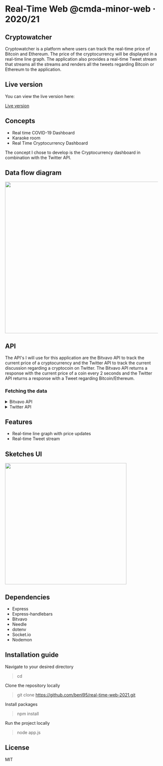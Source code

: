 # Real-Time Web @cmda-minor-web · 2020/21

## Cryptowatcher

Cryptowatcher is a platform where users can track the real-time price of Bitcoin
and Ethereum. The price of the cryptocurrency will be displayed in a real-time
line graph. The application also provides a real-time Tweet stream that streams
all the streams and renders all the tweets regarding Bitcoin or Ethereum to the
application.

## Live version

You can view the live version here:

[Live version](https://rtw-cryptowatcher.herokuapp.com/)

## Concepts

-   Real time COVID-19 Dashboard
-   Karaoke room
-   Real Time Cryptocurrency Dashboard

The concept I chose to develop is the Cryptocurrency dashboard in combination
with the Twitter API.

## Data flow diagram

<img src="https://user-images.githubusercontent.com/43675725/119106701-df1df600-ba1e-11eb-9883-e7da57424a79.jpg" width="900" height="500">

## API

The API's I will use for this application are the Bitvavo API to track the
current price of a cryptocurrency and the Twitter API to track the current
discussion regarding a cryptocoin on Twitter. The Bitvavo API returns a response
with the current price of a coin every 2 seconds and the Twitter API returns a
response with a Tweet regarding Bitcoin/Ethereum.

### Fetching the data

<details>
<summary>Bitvavo API</summary>
<br>
Fetching data:

```js
// TO DO
```

<br>
Response:

```json
[
	{
		"market": "BTC-EUR",
		"price": "5003.2"
	}
]
```

</details>

<details>
<summary>Twitter API</summary>
<br>
Fetching the data:

```js
function streamTweets(socket) {
	const stream = needle.get(streamURL, {
		headers: {
			Authorization: `Bearer ${process.env.TWITTER_TOKEN}`,
		},
	});

	stream.on('data', async data => {
		try {
			const json = JSON.parse(data);
			socket.emit('tweet', json);
		} catch (error) {
			console.error(error);
		}
	});
}
```

<br>
Response:

```json
  "data": [
    {
      "author_id": "2244994945",
      "created_at": "2020-02-14T19:00:55.000Z",
      "id": "1228393702244134912",
      "text": "What did the developer write in their Valentine’s card?\n  \nwhile(true) {\n    I = Love(You);  \n}"
    },
  ]
```

</details>

## Features

-   Real-time line graph with price updates
-   Real-time Tweet stream

## Sketches UI

<img src="https://user-images.githubusercontent.com/43675725/116655424-5a920780-a98b-11eb-8492-8509dd29224d.jpeg" width="400" height="400">

## Dependencies

-   Express
-   Express-handlebars
-   Bitvavo
-   Needle
-   dotenv
-   Socket.io
-   Nodemon

## Installation guide

Navigate to your desired directory

> cd <desired-directory>

Clone the repository locally

> git clone https://github.com/benl95/real-time-web-2021.git

Install packages

> npm install

Run the project locally

> node app.js

## License

MIT
